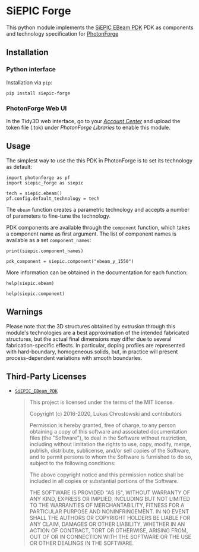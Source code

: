 # SiEPIC Forge

This python module implements the [SiEPIC EBeam
PDK](https://github.com/SiEPIC/SiEPIC_EBeam_PDK) PDK as components and
technology specification for
[PhotonForge](https://docs.flexcompute.com/projects/photonforge/)


## Installation

### Python interface

Installation via `pip`:

    pip install siepic-forge

### PhotonForge Web UI

In the Tidy3D web interface, go to your [*Account
Center*](https://tidy3d.simulation.cloud/account) and upload the token file
(.tok) under *PhotonForge Libraries* to enable this module.


## Usage

The simplest way to use the this PDK in PhotonForge is to set its technology as
default:

    import photonforge as pf
    import siepic_forge as siepic

    tech = siepic.ebeam()
    pf.config.default_technology = tech


The `ebeam` function creates a parametric technology and accepts a number of
parameters to fine-tune the technology.

PDK components are available through the `component` function, which takes a
component name as first argument. The list of component names is available as a
set `component_names`:

    print(siepic.component_names)
    
    pdk_component = siepic.component("ebeam_y_1550")


More information can be obtained in the documentation for each function:

    help(siepic.ebeam)

    help(siepic.component)


## Warnings

Please note that the 3D structures obtained by extrusion through this module's
technologies are a best approximation of the intended fabricated structures,
but the actual final dimensions may differ due to several fabrication-specific
effects. In particular, doping profiles are represented with hard-boundary,
homogeneous solids, but, in practice will present process-dependent variations
with smooth boundaries.


## Third-Party Licenses

- [`SiEPIC_EBeam_PDK`](https://github.com/SiEPIC/SiEPIC_EBeam_PDK)

  > This project is licensed under the terms of the MIT license.
  > 
  > Copyright (c) 2016-2020, Lukas Chrostowski and contributors
  > 
  > Permission is hereby granted, free of charge, to any person obtaining a
  > copy of this software and associated documentation files (the "Software"),
  > to deal in the Software without restriction, including without limitation
  > the rights to use, copy, modify, merge, publish, distribute, sublicense,
  > and/or sell copies of the Software, and to permit persons to whom the
  > Software is furnished to do so, subject to the following conditions:
  > 
  > The above copyright notice and this permission notice shall be included in
  > all copies or substantial portions of the Software.
  > 
  > THE SOFTWARE IS PROVIDED "AS IS", WITHOUT WARRANTY OF ANY KIND, EXPRESS OR
  > IMPLIED, INCLUDING BUT NOT LIMITED TO THE WARRANTIES OF MERCHANTABILITY,
  > FITNESS FOR A PARTICULAR PURPOSE AND NONINFRINGEMENT. IN NO EVENT SHALL THE
  > AUTHORS OR COPYRIGHT HOLDERS BE LIABLE FOR ANY CLAIM, DAMAGES OR OTHER
  > LIABILITY, WHETHER IN AN ACTION OF CONTRACT, TORT OR OTHERWISE, ARISING
  > FROM, OUT OF OR IN CONNECTION WITH THE SOFTWARE OR THE USE OR OTHER
  > DEALINGS IN THE SOFTWARE.
